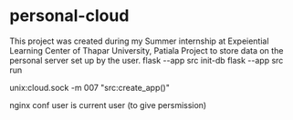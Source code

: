 # personal-cloud
This project was created during my Summer internship at Expeiential Learning Center of Thapar University, Patiala
Project to store data on the personal server set up by the user.
flask --app src init-db
flask --app src run

unix:cloud.sock -m 007 "src:create_app()"

nginx conf user is current user (to give persmission)
